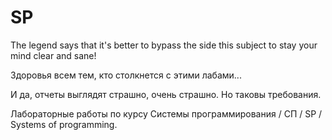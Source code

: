 # SP
The legend says that it's better to bypass the side this subject to stay your mind clear and sane!

Здоровья всем тем, кто столкнется с этими лабами...

И да, отчеты выглядят страшно, очень страшно. Но таковы требования.

Лабораторные работы по курсу Системы программирования / СП / SP / Systems of programming.